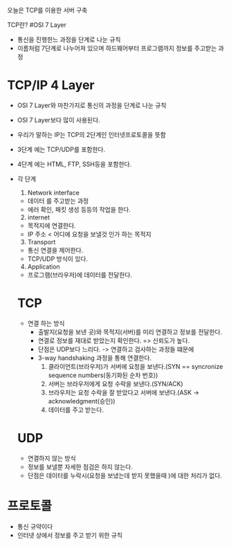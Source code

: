 오늘은 TCP를 이용한 서버 구축

TCP란?
#OSI 7 Layer

- 통신을 진행한느 과정을 단계로 나눈 규칙
- 이름처럼 7단계로 나누어져 있으며 하드웨어부터 프로그램까지 정보를 주고받는 과정

# TCP/IP 4 Layer

- OSI 7 Layer와 마찬가지로 통신의 과정을 단계로 나눈 규칙
- OSI 7 Layer보다 많이 사용된다.
- 우리가 말하는 IP는 TCP의 2단계인 인터넷프로토콜을 뜻함
- 3단계 에는 TCP/UDP를 포함한다.
- 4단계 에는 HTML, FTP, SSH등을 포함한다.
- 각 단계

  1. Network interface

  - 데이터 를 주고받는 과정
  - 에러 확인, 패킷 생성 등등의 작업을 한다.

  2. internet

  - 목적지에 연결한다.
  - IP 주소 < 어디에 요청을 보낼것 인가 하는 목적지

  3. Transport

  - 통신 연결을 제어한다.
  - TCP/UDP 방식이 있다.

  4. Application

  - 프로그램(브라우저)에 데이터를 전달한다.

  # TCP

  - 연결 하는 방식
    - 출발지(요청을 보낸 곳)와 목적지(서버)를 미리 연결하고 정보를 전달한다.
    - 연결로 정보를 재대로 받았는지 확인한다. => 신뢰도가 높다.
    - 단점은 UDP보다 느리다. -> 연결하고 검사하는 과정들 떄문에
    - 3-way handshaking 과정을 통해 연결한다.
      1. 클라이언트(브라우저)가 서버에 요청을 보낸다.(SYN == syncronize sequence numbers(동기화된 순차 번호))
      2. 서버는 브라우저에게 요청 수락을 보낸다.(SYN/ACK)
      3. 브라우저는 요청 수락을 잘 받았다고 서버에 보낸다.(ASK -> acknowledgment(승인))
      4. 데이터를 주고 받는다.

  # UDP

  - 연결하지 않는 방식
  - 정보를 보낼뿐 자세한 점검은 하지 않는다.
  - 단점은 데이터를 누락시(요청을 보냈는데 받지 못했을때 )에 대한 처리가 없다.

# 프로토콜

- 통신 규약이다
- 인터넷 상에서 정보를 주고 받기 위한 규칙
